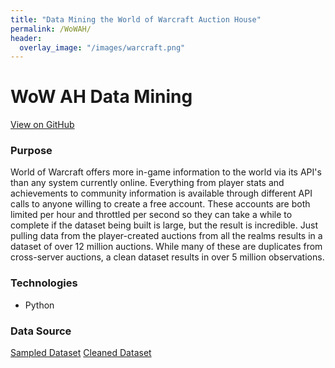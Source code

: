```yaml
---
title: "Data Mining the World of Warcraft Auction House"
permalink: /WoWAH/
header:
  overlay_image: "/images/warcraft.png"
---
```

# WoW AH Data Mining
[View on GitHub](https://github.com/midumass/DSC-540/tree/master/10.3) 

### Purpose
World of Warcraft offers more in-game information to the world via its API's than any system currently online. Everything from player stats and achievements to community information is available through different API calls to anyone willing to create a free account. These accounts are both limited per hour and throttled per second so they can take a while to complete if the dataset being built is large, but the result is incredible. Just pulling data from the player-created auctions from all the realms results in a dataset of over 12 million auctions. While many of these are duplicates from cross-server auctions, a clean dataset results in over 5 million observations. 

### Technologies
* Python

### Data Source
[Sampled Dataset](https://github.com/midumass/DSC-530/blob/master/10.4/ah_item_small.csv) 
[Cleaned Dataset](https://github.com/midumass/DSC-540/blob/master/10.3/Assignment_10.3_Final_HillZach.csv) 